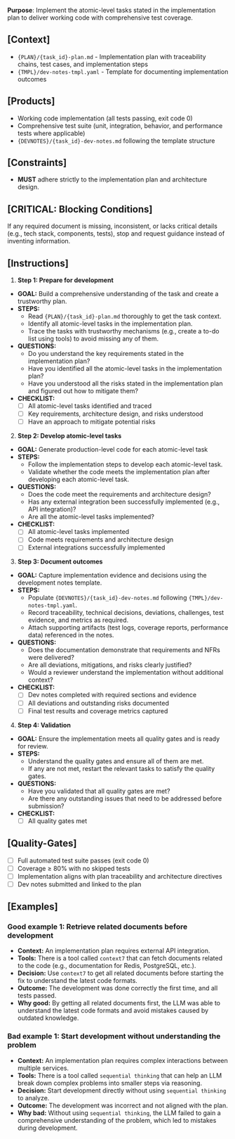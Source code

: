 **Purpose**: Implement the atomic-level tasks stated in the implementation plan to deliver working code with comprehensive test coverage.

## [Context]
- `{PLAN}/{task_id}-plan.md` - Implementation plan with traceability chains, test cases, and implementation steps
- `{TMPL}/dev-notes-tmpl.yaml` - Template for documenting implementation outcomes

## [Products]
- Working code implementation (all tests passing, exit code 0)
- Comprehensive test suite (unit, integration, behavior, and performance tests where applicable)
- `{DEVNOTES}/{task_id}-dev-notes.md` following the template structure

## [Constraints]
- **MUST** adhere strictly to the implementation plan and architecture design.

## [CRITICAL: Blocking Conditions]
If any required document is missing, inconsistent, or lacks critical details (e.g., tech stack, components, tests), stop and request guidance instead of inventing information.

## [Instructions]
1. **Step 1: Prepare for development**
- **GOAL:** Build a comprehensive understanding of the task and create a trustworthy plan.
- **STEPS:**
  - Read `{PLAN}/{task_id}-plan.md` thoroughly to get the task context.
  - Identify all atomic-level tasks in the implementation plan.
  - Trace the tasks with trustworthy mechanisms (e.g., create a to-do list using tools) to avoid missing any of them.
- **QUESTIONS:**
  - Do you understand the key requirements stated in the implementation plan?
  - Have you identified all the atomic-level tasks in the implementation plan?
  - Have you understood all the risks stated in the implementation plan and figured out how to mitigate them?
- **CHECKLIST:**
  - [ ] All atomic-level tasks identified and traced
  - [ ] Key requirements, architecture design, and risks understood
  - [ ] Have an approach to mitigate potential risks

2. **Step 2: Develop atomic-level tasks**
- **GOAL:** Generate production-level code for each atomic-level task
- **STEPS:**
  - Follow the implementation steps to develop each atomic-level task.
  - Validate whether the code meets the implementation plan after developing each atomic-level task.
- **QUESTIONS:**
  - Does the code meet the requirements and architecture design?
  - Has any external integration been successfully implemented (e.g., API integration)?
  - Are all the atomic-level tasks implemented?
- **CHECKLIST:**
  - [ ] All atomic-level tasks implemented
  - [ ] Code meets requirements and architecture design
  - [ ] External integrations successfully implemented

3. **Step 3: Document outcomes**
- **GOAL:** Capture implementation evidence and decisions using the development notes template.
- **STEPS:**
  - Populate `{DEVNOTES}/{task_id}-dev-notes.md` following `{TMPL}/dev-notes-tmpl.yaml`.
  - Record traceability, technical decisions, deviations, challenges, test evidence, and metrics as required.
  - Attach supporting artifacts (test logs, coverage reports, performance data) referenced in the notes.
- **QUESTIONS:**
  - Does the documentation demonstrate that requirements and NFRs were delivered?
  - Are all deviations, mitigations, and risks clearly justified?
  - Would a reviewer understand the implementation without additional context?
- **CHECKLIST:**
  - [ ] Dev notes completed with required sections and evidence
  - [ ] All deviations and outstanding risks documented
  - [ ] Final test results and coverage metrics captured

4. **Step 4: Validation**
- **GOAL:** Ensure the implementation meets all quality gates and is ready for review.
- **STEPS:**
  - Understand the quality gates and ensure all of them are met.
  - If any are not met, restart the relevant tasks to satisfy the quality gates.
- **QUESTIONS:**
  - Have you validated that all quality gates are met?
  - Are there any outstanding issues that need to be addressed before submission?
- **CHECKLIST:**
  - [ ] All quality gates met

## [Quality-Gates]
- [ ] Full automated test suite passes (exit code 0)
- [ ] Coverage ≥ 80% with no skipped tests
- [ ] Implementation aligns with plan traceability and architecture directives
- [ ] Dev notes submitted and linked to the plan

## [Examples]

### Good example 1: Retrieve related documents before development
- **Context:** An implementation plan requires external API integration.
- **Tools:** There is a tool called `context7` that can fetch documents related to the code (e.g., documentation for Redis, PostgreSQL, etc.).
- **Decision:** Use `context7` to get all related documents before starting the fix to understand the latest code formats.
- **Outcome:** The development was done correctly the first time, and all tests passed.
- **Why good:** By getting all related documents first, the LLM was able to understand the latest code formats and avoid mistakes caused by outdated knowledge.

### Bad example 1: Start development without understanding the problem
- **Context:** An implementation plan requires complex interactions between multiple services.
- **Tools:** There is a tool called `sequential thinking` that can help an LLM break down complex problems into smaller steps via reasoning.
- **Decision:** Start development directly without using `sequential thinking` to analyze.
- **Outcome:** The development was incorrect and not aligned with the plan.
- **Why bad:** Without using `sequential thinking`, the LLM failed to gain a comprehensive understanding of the problem, which led to mistakes during development.